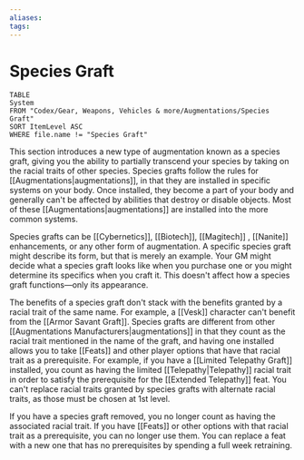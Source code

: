```yaml
---
aliases: 
tags: 
---
```


# Species Graft

``` dataview
TABLE
System
FROM "Codex/Gear, Weapons, Vehicles & more/Augmentations/Species Graft"
SORT ItemLevel ASC
WHERE file.name != "Species Graft"
```

This section introduces a new type of augmentation known as a species graft, giving you the ability to partially transcend your species by taking on the racial traits of other species. Species grafts follow the rules for [[Augmentations|augmentations]], in that they are installed in specific systems on your body. Once installed, they become a part of your body and generally can't be affected by abilities that destroy or disable objects. Most of these [[Augmentations|augmentations]] are installed into the more common systems.  
  
Species grafts can be [[Cybernetics]], [[Biotech]], [[Magitech]] , [[Nanite]] enhancements, or any other form of augmentation. A specific species graft might describe its form, but that is merely an example. Your GM might decide what a species graft looks like when you purchase one or you might determine its specifics when you craft it. This doesn't affect how a species graft functions—only its appearance.  
  
The benefits of a species graft don't stack with the benefits granted by a racial trait of the same name. For example, a [[Vesk]] character can't benefit from the [[Armor Savant Graft]]. Species grafts are different from other [[Augmentations Manufacturers|augmentations]] in that they count as the racial trait mentioned in the name of the graft, and having one installed allows you to take [[Feats]] and other player options that have that racial trait as a prerequisite. For example, if you have a [[Limited Telepathy Graft]] installed, you count as having the limited [[Telepathy|Telepathy]]  racial trait in order to satisfy the prerequisite for the [[Extended Telepathy]] feat. You can't replace racial traits granted by species grafts with alternate racial traits, as those must be chosen at 1st level.  
  
If you have a species graft removed, you no longer count as having the associated racial trait. If you have [[Feats]]  or other options with that racial trait as a prerequisite, you can no longer use them. You can replace a feat with a new one that has no prerequisites by spending a full week retraining.